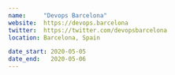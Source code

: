 ```yaml
---
name:     "Devops Barcelona"
website:  https://devops.barcelona
twitter:  https://twitter.com/devopsbarcelona
location: Barcelona, Spain

date_start: 2020-05-05
date_end:   2020-05-06
---
```

